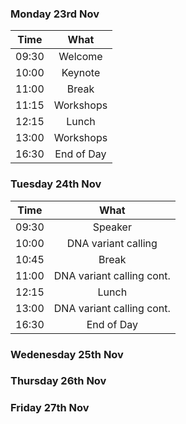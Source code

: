 ### Monday 23rd Nov

Time | What
---|:---:
09:30 | Welcome 
10:00 | Keynote 
11:00 | Break|
11:15 | Workshops 
12:15 | Lunch
13:00 | Workshops 
16:30 | End of Day 

### Tuesday 24th Nov

Time | What
---|:---:
09:30 |Speaker
10:00 | DNA variant calling
10:45 | Break
11:00 |DNA variant calling cont.
12:15 | Lunch
13:00 | DNA variant calling cont.
16:30 | End of Day

### Wedenesday 25th Nov

### Thursday 26th Nov

### Friday 27th Nov
